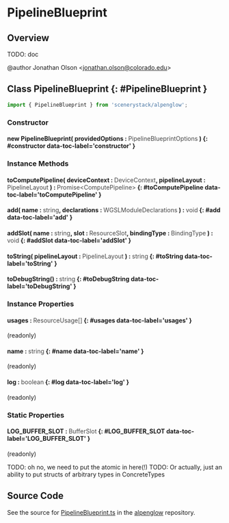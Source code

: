 # PipelineBlueprint

## Overview

TODO: doc

@author Jonathan Olson &lt;jonathan.olson@colorado.edu&gt;

## Class PipelineBlueprint {: #PipelineBlueprint }


```js
import { PipelineBlueprint } from 'scenerystack/alpenglow';
```
### Constructor

#### new PipelineBlueprint( providedOptions : <span style="font-weight: 400; opacity: 80%;">PipelineBlueprintOptions</span> ) {: #constructor data-toc-label='constructor' }

### Instance Methods

#### toComputePipeline( deviceContext : <span style="font-weight: 400; opacity: 80%;">DeviceContext</span>, pipelineLayout : <span style="font-weight: 400; opacity: 80%;">PipelineLayout</span> ) : <span style="font-weight: 400; opacity: 80%;">Promise&lt;ComputePipeline&gt;</span> {: #toComputePipeline data-toc-label='toComputePipeline' }

#### add( name : <span style="font-weight: 400; opacity: 80%;">string</span>, declarations : <span style="font-weight: 400; opacity: 80%;">WGSLModuleDeclarations</span> ) : <span style="font-weight: 400; opacity: 80%;">void</span> {: #add data-toc-label='add' }

#### addSlot( name : <span style="font-weight: 400; opacity: 80%;">string</span>, slot : <span style="font-weight: 400; opacity: 80%;">ResourceSlot</span>, bindingType : <span style="font-weight: 400; opacity: 80%;">BindingType</span> ) : <span style="font-weight: 400; opacity: 80%;">void</span> {: #addSlot data-toc-label='addSlot' }

#### toString( pipelineLayout : <span style="font-weight: 400; opacity: 80%;">PipelineLayout</span> ) : <span style="font-weight: 400; opacity: 80%;">string</span> {: #toString data-toc-label='toString' }

#### toDebugString() : <span style="font-weight: 400; opacity: 80%;">string</span> {: #toDebugString data-toc-label='toDebugString' }

### Instance Properties

#### usages : <span style="font-weight: 400; opacity: 80%;">ResourceUsage[]</span> {: #usages data-toc-label='usages' }

(readonly)

#### name : <span style="font-weight: 400; opacity: 80%;">string</span> {: #name data-toc-label='name' }

(readonly)

#### log : <span style="font-weight: 400; opacity: 80%;">boolean</span> {: #log data-toc-label='log' }

(readonly)

### Static Properties

#### LOG_BUFFER_SLOT : <span style="font-weight: 400; opacity: 80%;">BufferSlot</span> {: #LOG_BUFFER_SLOT data-toc-label='LOG_BUFFER_SLOT' }

(readonly)

TODO: oh no, we need to put the atomic in here(!)
TODO: Or actually, just an ability to put structs of arbitrary types in ConcreteTypes



## Source Code

See the source for [PipelineBlueprint.ts](https://github.com/phetsims/alpenglow/blob/main/js/webgpu/compute/PipelineBlueprint.ts) in the [alpenglow](https://github.com/phetsims/alpenglow) repository.
